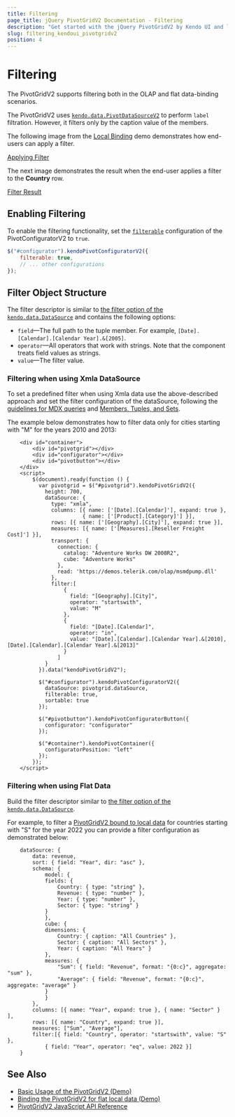 ```yaml
---
title: Filtering
page_title: jQuery PivotGridV2 Documentation - Filtering
description: "Get started with the jQuery PivotGridV2 by Kendo UI and learn how to apply filters."
slug: filtering_kendoui_pivotgridv2
position: 4
---
```


# Filtering

The PivotGridV2 supports filtering both in the OLAP and flat data-binding scenarios.

The PivotGridV2 uses [`kendo.data.PivotDataSourceV2`](/api/javascript/data/pivotdatasourcev2) to perform `label` filtration. However, it filters only by the caption value of the members.

The following image from the [Local Binding](https://demos.telerik.com/kendo-ui/pivotgridv2/local-flat-data-binding) demo demonstrates how end-users can apply a filter.

[Applying Filter](pvg2localbindingfilter.png)

The next image demonstrates the result when the end-user applies a filter to the **Country** row.

[Filter Result](pvg2appliedfilter.png)

## Enabling Filtering

To enable the filtering functionality, set the [`filterable`](/api/javascript/ui/pivotconfiguratorv2/configuration/filterable) configuration of the PivotConfiguratorV2 to `true`.

```javascript
$("#configurator").kendoPivotConfiguratorV2({
    filterable: true,
    // ... other configurations
});
```

## Filter Object Structure

The filter descriptor is similar to [the filter option of the `kendo.data.DataSource`](/api/javascript/data/datasource/configuration/filter) and contains the following options:
- `field`&mdash;The full path to the tuple member. For example, `[Date].[Calendar].[Calendar Year].&[2005]`.
- `operator`&mdash;All operators that work with strings. Note that the component treats field values as strings.
- `value`&mdash;The filter value.

### Filtering when using Xmla DataSource

To set a predefined filter when using Xmla data use the above-described approach and set the filter configuration of the dataSource, following the [guidelines for MDX queries](https://learn.microsoft.com/en-us/analysis-services/multidimensional-models/mdx/mdx-query-fundamentals-analysis-services?view=asallproducts-allversions) and [Members, Tuples, and Sets](https://learn.microsoft.com/en-us/analysis-services/multidimensional-models/mdx/working-with-members-tuples-and-sets-mdx?view=asallproducts-allversions).

The example below demonstrates how to filter data only for cities starting with "M" for the years 2010 and 2013:

```dojo
    <div id="container">
        <div id="pivotgrid"></div>
        <div id="configurator"></div>
        <div id="pivotbutton"></div>
    </div>
    <script>
        $(document).ready(function () {
          var pivotgrid = $("#pivotgrid").kendoPivotGridV2({
            height: 700,
            dataSource: {
              type: "xmla",
              columns: [{ name: ['[Date].[Calendar]'], expand: true },
                        { name: ['[Product].[Category]'] }],
              rows: [{ name: ['[Geography].[City]'], expand: true }],
              measures: [{ name: ['[Measures].[Reseller Freight Cost]'] }],
              transport: {
                connection: {
                  catalog: "Adventure Works DW 2008R2",
                  cube: "Adventure Works"
                },
                read: 'https://demos.telerik.com/olap/msmdpump.dll'
              },
              filter:[
                  {
                    field: "[Geography].[City]",
                    operator: "startswith",
                    value: "M"
                  },
                  {
                    field: "[Date].[Calendar]",
                    operator: "in",
                    value: "[Date].[Calendar].[Calendar Year].&[2010],[Date].[Calendar].[Calendar Year].&[2013]"
                  }
                ]
            }
          }).data("kendoPivotGridV2");

          $("#configurator").kendoPivotConfiguratorV2({
            dataSource: pivotgrid.dataSource,
            filterable: true,
            sortable: true
          });

          $("#pivotbutton").kendoPivotConfiguratorButton({
            configurator: "configurator"
          });

          $("#container").kendoPivotContainer({
            configuratorPosition: "left"
          });
        });
    </script>
```

### Filtering when using Flat Data

Build the filter descriptor similar to [the filter option of the `kendo.data.DataSource`](/api/javascript/data/datasource/configuration/filter).

For example, to filter a [PivotGridV2 bound to local data](https://demos.telerik.com/kendo-ui/pivotgridv2/local-flat-data-binding) for countries starting with "S" for the year 2022 you can provide a filter configuration as demonstrated below:

```
    dataSource: {
        data: revenue,
        sort: { field: "Year", dir: "asc" },
        schema: {
            model: {
            fields: {
                Country: { type: "string" },
                Revenue: { type: "number" },
                Year: { type: "number" },
                Sector: { type: "string" }
            }
            },
            cube: {
            dimensions: {
                Country: { caption: "All Countries" },
                Sector: { caption: "All Sectors" },
                Year: { caption: "All Years" }
            },
            measures: {
                "Sum": { field: "Revenue", format: "{0:c}", aggregate: "sum" },
                "Average": { field: "Revenue", format: "{0:c}", aggregate: "average" }
            }
            }
        },
        columns: [{ name: "Year", expand: true }, { name: "Sector" } ],
        rows: [{ name: "Country", expand: true }],
        measures: ["Sum", "Average"],
        filter:[{ field: "Country", operator: "startswith", value: "S" },
            { field: "Year", operator: "eq", value: 2022 }]
    }
```

## See Also

* [Basic Usage of the PivotGridV2 (Demo)](https://demos.telerik.com/kendo-ui/pivotgridv2/index)
* [Binding the PivotGridV2 for flat local data (Demo)](https://demos.telerik.com/kendo-ui/pivotgridv2/local-flat-data-binding)
* [PivotGridV2 JavaScript API Reference](/api/javascript/ui/pivotgridv2)
